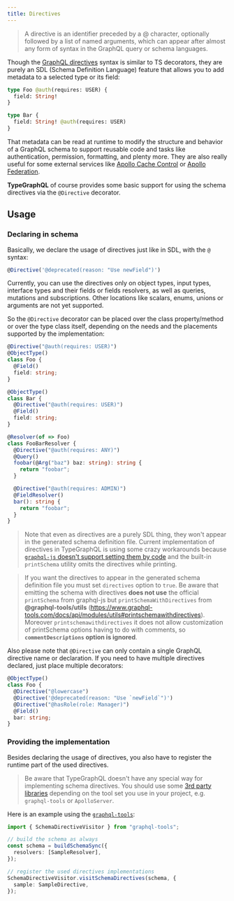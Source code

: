 ```yaml
---
title: Directives
---
```


> A directive is an identifier preceded by a @ character, optionally followed by a list of named arguments, which can appear after almost any form of syntax in the GraphQL query or schema languages.

Though the [GraphQL directives](https://www.apollographql.com/docs/graphql-tools/schema-directives/) syntax is similar to TS decorators, they are purely an SDL (Schema Definition Language) feature that allows you to add metadata to a selected type or its field:

```graphql
type Foo @auth(requires: USER) {
  field: String!
}

type Bar {
  field: String! @auth(requires: USER)
}
```

That metadata can be read at runtime to modify the structure and behavior of a GraphQL schema to support reusable code and tasks like authentication, permission, formatting, and plenty more. They are also really useful for some external services like [Apollo Cache Control](https://www.apollographql.com/docs/apollo-server/performance/caching/#adding-cache-hints-statically-in-your-schema) or [Apollo Federation](https://www.apollographql.com/docs/apollo-server/federation/introduction/#federated-schema-example).

**TypeGraphQL** of course provides some basic support for using the schema directives via the `@Directive` decorator.

## Usage

### Declaring in schema

Basically, we declare the usage of directives just like in SDL, with the `@` syntax:

```typescript
@Directive('@deprecated(reason: "Use newField")')
```

Currently, you can use the directives only on object types, input types, interface types and their fields or fields resolvers, as well as queries, mutations and subscriptions. Other locations like scalars, enums, unions or arguments are not yet supported.

So the `@Directive` decorator can be placed over the class property/method or over the type class itself, depending on the needs and the placements supported by the implementation:

```typescript
@Directive("@auth(requires: USER)")
@ObjectType()
class Foo {
  @Field()
  field: string;
}

@ObjectType()
class Bar {
  @Directive("@auth(requires: USER)")
  @Field()
  field: string;
}

@Resolver(of => Foo)
class FooBarResolver {
  @Directive("@auth(requires: ANY)")
  @Query()
  foobar(@Arg("baz") baz: string): string {
    return "foobar";
  }

  @Directive("@auth(requires: ADMIN)")
  @FieldResolver()
  bar(): string {
    return "foobar";
  }
}
```

> Note that even as directives are a purely SDL thing, they won't appear in the generated schema definition file. Current implementation of directives in TypeGraphQL is using some crazy workarounds because [`graphql-js` doesn't support setting them by code](https://github.com/graphql/graphql-js/issues/1343) and the built-in `printSchema` utility omits the directives while printing.

> If you want the directives to appear in the generated schema definition file you must set `directives` option to `true`. Be aware that emitting the schema with directives **does not use** the official `printSchema` from graphql-js but `printSchemaWithDirectives` from **@graphql-tools/utils** (https://www.graphql-tools.com/docs/api/modules/utils#printschemawithdirectives).
> Moreover `printschemawithdirectives` it does not allow customization of printSchema options having to do with comments, so **`commentDescriptions` option is ignored**.

Also please note that `@Directive` can only contain a single GraphQL directive name or declaration. If you need to have multiple directives declared, just place multiple decorators:

```typescript
@ObjectType()
class Foo {
  @Directive("@lowercase")
  @Directive('@deprecated(reason: "Use `newField`")')
  @Directive("@hasRole(role: Manager)")
  @Field()
  bar: string;
}
```

### Providing the implementation

Besides declaring the usage of directives, you also have to register the runtime part of the used directives.

> Be aware that TypeGraphQL doesn't have any special way for implementing schema directives. You should use some [3rd party libraries](https://www.apollographql.com/docs/graphql-tools/schema-directives/#implementing-schema-directives) depending on the tool set you use in your project, e.g. `graphql-tools` or `ApolloServer`.

Here is an example using the [`graphql-tools`](https://github.com/apollographql/graphql-tools):

```typescript
import { SchemaDirectiveVisitor } from "graphql-tools";

// build the schema as always
const schema = buildSchemaSync({
  resolvers: [SampleResolver],
});

// register the used directives implementations
SchemaDirectiveVisitor.visitSchemaDirectives(schema, {
  sample: SampleDirective,
});
```
